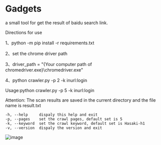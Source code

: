 # Gadgets
a small tool for get the result of baidu search link.


Directions for use

1、python -m pip install -r requirements.txt

2、set the chrome driver path

3、driver_path = "{Your computer path of chromedriver.exe}\\chromedriver.exe"

4、python crawler.py -p 2 -k inurl:login


Usage:python crawler.py -p 5 -k inurl:login

Attention:
The scan results are saved in the current directory and the file name is result.txt

    -h, --help     dispaly this help and exit
    -p, --pages    set the crawl pages, default set is 5
    -k, --keyword  set the crawl keyword, default set is Hasaki-h1
    -v, --version  dispaly the version and exit
![image](https://github.com/SevenC-base/Gadgets/blob/master/CrawlerForBaiduSearch/eg.png)
